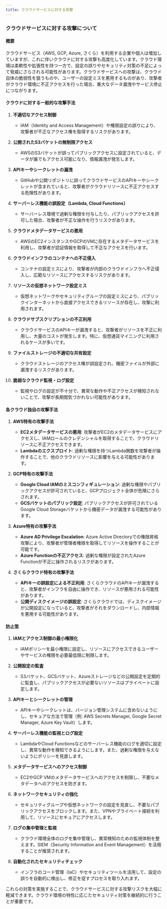 ```yaml
---
title: クラウドサービスに対する攻撃
---
```


### クラウドサービスに対する攻撃について

#### 概要
クラウドサービス（AWS, GCP, Azure, さくら）を利用する企業や個人は増加していますが、これに伴いクラウドに対する攻撃も高度化しています。クラウド環境は柔軟性や拡張性を持つ一方で、設定の誤りやセキュリティ対策の不足によって脅威にさらされる可能性があります。クラウドサービスへの攻撃は、クラウド自体の脆弱性を狙うものや、ユーザーの設定ミスを悪用するものがあり、攻撃者がクラウド環境に不正アクセスを行った場合、重大なデータ漏洩やサービス停止につながります。

#### クラウドに対する一般的な攻撃手法

1. **不適切なアクセス制御**
   - IAM（Identity and Access Management）や権限設定の誤りにより、攻撃者が不正なアクセス権を取得するリスクがあります。

2. **公開されたS3バケットの無制限アクセス**
   - AWSのS3バケットが誤ってパブリックアクセスに設定されていると、データが誰でもアクセス可能になり、情報漏洩が発生します。

3. **APIキーやシークレットの漏洩**
   - GitHubや公開リポジトリに誤ってクラウドサービスのAPIキーやシークレットが含まれていると、攻撃者がクラウドリソースに不正アクセスする危険性があります。

4. **サーバーレス機能の誤設定（Lambda, Cloud Functions）**
   - サーバーレス環境で過剰な権限を付与したり、パブリックアクセスを許可した場合、攻撃者が不正な操作を行うリスクがあります。

5. **クラウドメタデータサービスの悪用**
   - AWSのEC2インスタンスやGCPのVMに存在するメタデータサービスを利用し、攻撃者が認証情報を取得して不正なアクセスを行います。

6. **クラウドインフラのコンテナへの不正侵入**
   - コンテナの設定ミスにより、攻撃者が内部のクラウドインフラへ不正侵入し、広範なリソースにアクセスするリスクがあります。

7. **リソースの仮想ネットワーク設定ミス**
   - 仮想ネットワークやセキュリティグループの設定ミスにより、パブリックインターネットから直接アクセスできるリソースが存在し、攻撃に利用されます。

8. **クラウドサブスクリプションの不正利用**
   - クラウドサービスのAPIキーが漏洩すると、攻撃者がリソースを不正に利用し、大量のコストが発生します。特に、仮想通貨マイニングに利用されるケースが多いです。

9. **ファイルストレージの不適切な共有設定**
   - クラウドストレージのアクセス権が誤設定され、機密ファイルが外部に漏洩するリスクがあります。

10. **脆弱なクラウド監視・ログ設定**
    - 監視やログの設定が不十分で、異常な動作や不正アクセスが検知されないことで、攻撃が長期間気づかれない可能性があります。

#### 各クラウド独自の攻撃手法

1. **AWS特有の攻撃手法**
   - **EC2メタデータサービスの悪用**: 攻撃者がEC2のメタデータサービスにアクセスし、IAMロールのクレデンシャルを取得することで、クラウドリソースに不正アクセスできます。
   - **Lambdaのエクスプロイト**: 過剰な権限を持つLambda関数を攻撃者が操作することで、他のクラウドリソースに影響を与える可能性があります。

2. **GCP特有の攻撃手法**
   - **Google Cloud IAMのミスコンフィギュレーション**: 過剰な権限やパブリックアクセスが許可されていると、GCPプロジェクト全体が危険にさらされます。
   - **GCSバケットのパブリック設定**: パブリックアクセスが許可されているGoogle Cloud Storageバケットから機密データが漏洩する可能性があります。

3. **Azure特有の攻撃手法**
   - **Azure AD Privilege Escalation**: Azure Active Directoryでの権限昇格攻撃により、攻撃者が管理者権限を取得してリソースを操作することが可能です。
   - **Azure Functionの不正アクセス**: 過剰な権限が設定されたAzure Functionが不正に操作されるリスクがあります。

4. **さくらクラウド特有の攻撃手法**
   - **APIキーの誤設定による不正利用**: さくらクラウドのAPIキーが漏洩すると、攻撃者がインフラを自由に操作でき、リソースが悪用される可能性があります。
   - **公開ディスクイメージの誤設定**: さくらクラウドでは、ディスクイメージが公開設定になっていると、攻撃者がそれをダウンロードし、内部情報を悪用する可能性があります。

#### 防止策

1. **IAMとアクセス制御の最小権限化**
   - IAMポリシーを最小権限に設定し、リソースにアクセスできるユーザーやサービスの権限を必要最低限に制限します。

2. **公開設定の監査**
   - S3バケット、GCSバケット、Azureストレージなどの公開設定を定期的に監査し、パブリックアクセスが必要ないリソースはプライベートに設定します。

3. **APIキーとシークレットの管理**
   - APIキーやシークレットは、バージョン管理システムに含めないようにし、セキュアな方法で管理（例: AWS Secrets Manager, Google Secret Manager, Azure Key Vault）します。

4. **サーバーレス機能の監視とログ設定**
   - LambdaやCloud Functionsなどのサーバーレス機能のログを適切に設定し、異常な動作を検知できるようにします。また、過剰な権限を与えないようにポリシーを見直します。

5. **メタデータサービスへのアクセス制御**
   - EC2やGCP VMのメタデータサービスへのアクセスを制限し、不要なメタデータへのアクセスを防ぎます。

6. **ネットワークセキュリティの強化**
   - セキュリティグループや仮想ネットワークの設定を見直し、不要なパブリックアクセスをブロックします。また、VPNやプライベート接続を利用して、リソースにセキュアにアクセスします。

7. **ログの集中管理と監視**
   - クラウド環境全体のログを集中管理し、異常検知のための監視体制を整えます。SIEM（Security Information and Event Management）を活用することが推奨されます。

8. **自動化されたセキュリティチェック**
   - インフラのコード管理（IaC）やセキュリティツールを活用して、設定の誤りを自動的に検出し、修正を促すプロセスを取り入れます。

これらの対策を実施することで、クラウドサービスに対する攻撃リスクを大幅に軽減できます。クラウド環境の特性に応じたセキュリティ対策を継続的に行うことが重要です。